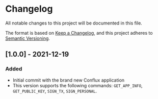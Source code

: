 # Changelog

All notable changes to this project will be documented in this file.

The format is based on [Keep a Changelog](https://keepachangelog.com/en/1.0.0/),
and this project adheres to [Semantic Versioning](https://semver.org/spec/v2.0.0.html).

## [1.0.0] - 2021-12-19

### Added

- Initial commit with the brand new Conflux application
- This version supports the following commands: `GET_APP_INFO`, `GET_PUBLIC_KEY`, `SIGN_TX`, `SIGN_PERSONAL`.
